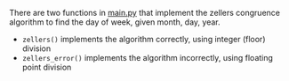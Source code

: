 There are two functions in [main.py](main.py)  that implement the zellers congruence algorithm to find the day of week, given month, day, year. 

* `zellers()` implements the algorithm correctly, using integer (floor) division
* `zellers_error()`   implements the algorithm incorrectly, using floating point division

